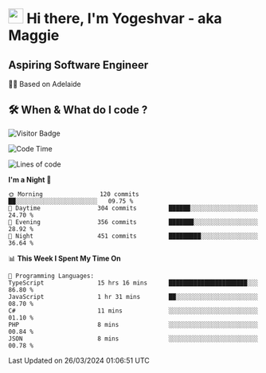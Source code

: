 <h1><img src="https://emojis.slackmojis.com/emojis/images/1531849430/4246/blob-sunglasses.gif?1531849430" width="30"/> Hi there, I'm Yogeshvar - aka Maggie</h1>

## Aspiring Software Engineer
🏂🏻  Based on Adelaide 

## 🛠 When & What do I code ?  

![Visitor Badge](https://visitor-badge.feriirawann.repl.co?username=yogeshvar&repo=yogeshvar&label=Visitors&style=plastic&color=%23457BFF&contentType=svg)

<!--START_SECTION:waka-->
![Code Time](http://img.shields.io/badge/Code%20Time-2%2C778%20hrs%206%20mins-blue)

![Lines of code](https://img.shields.io/badge/From%20Hello%20World%20I%27ve%20Written-4.1%20million%20lines%20of%20code-blue)

**I'm a Night 🦉** 

```text
🌞 Morning                120 commits         ██░░░░░░░░░░░░░░░░░░░░░░░   09.75 % 
🌆 Daytime                304 commits         ██████░░░░░░░░░░░░░░░░░░░   24.70 % 
🌃 Evening                356 commits         ███████░░░░░░░░░░░░░░░░░░   28.92 % 
🌙 Night                  451 commits         █████████░░░░░░░░░░░░░░░░   36.64 % 
```


📊 **This Week I Spent My Time On** 

```text
💬 Programming Languages: 
TypeScript               15 hrs 16 mins      ██████████████████████░░░   86.80 % 
JavaScript               1 hr 31 mins        ██░░░░░░░░░░░░░░░░░░░░░░░   08.70 % 
C#                       11 mins             ░░░░░░░░░░░░░░░░░░░░░░░░░   01.10 % 
PHP                      8 mins              ░░░░░░░░░░░░░░░░░░░░░░░░░   00.84 % 
JSON                     8 mins              ░░░░░░░░░░░░░░░░░░░░░░░░░   00.78 % 
```


 Last Updated on 26/03/2024 01:06:51 UTC
<!--END_SECTION:waka-->
